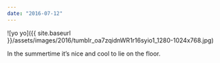 ```yaml
---
date: "2016-07-12"
---
```


![yo yo]({{ site.baseurl }}/assets/images/2016/tumblr_oa7zqidnWR1r16syio1_1280-1024x768.jpg)

In the summertime it’s nice and cool to lie on the floor.
